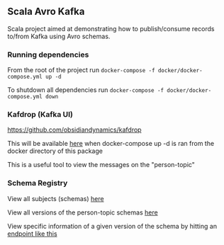 ## Scala Avro Kafka

Scala project aimed at demonstrating how to publish/consume records to/from Kafka using Avro schemas.

### Running dependencies

From the root of the project run `docker-compose -f docker/docker-compose.yml up -d`

To shutdown all dependencies run `docker-compose -f docker/docker-compose.yml down`

### Kafdrop (Kafka UI)

https://github.com/obsidiandynamics/kafdrop

This will be available [here](http://localhost:9000/) when docker-compose up -d is ran from the docker directory of this
package

This is a useful tool to view the messages on the "person-topic"

### Schema Registry

View all subjects (schemas) [here](http://localhost:8081/subjects/)

View all versions of the person-topic schemas [here](http://localhost:8081/subjects/person-topic-value/versions)

View specific information of a given version of the schema by hitting
an [endpoint like this](http://localhost:8081/subjects/person-topic-value/versions/1)

